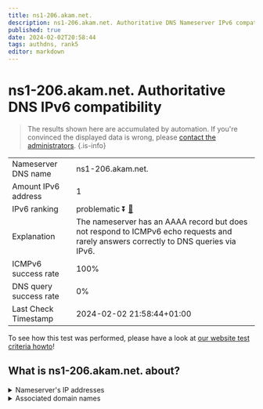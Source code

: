 ```yaml
---
title: ns1-206.akam.net.
description: ns1-206.akam.net. Authoritative DNS Nameserver IPv6 compatibility
published: true
date: 2024-02-02T20:58:44
tags: authdns, rank5
editor: markdown
---
```


# ns1-206.akam.net. Authoritative DNS IPv6 compatibility

> The results shown here are accumulated by automation. If you're convinced the displayed data is wrong, please [contact the administrators](/howto/chat). 
{.is-info}




|   |   |
| - | - |
| Nameserver DNS name | ns1-206.akam.net.
| Amount IPv6 address | 1
| IPv6 ranking | problematic :arrow_double_down: [🔗](/howto/ranking) |
| Explanation | The nameserver has an AAAA record but does not respond to ICMPv6 echo requests and rarely answers correctly to DNS queries via IPv6. |
| ICMPv6 success rate | 100%|
| DNS query success rate | 0% |
| Last Check Timestamp | 2024-02-02 21:58:44+01:00 |

To see how this test was performed, please have a look at [our website test criteria howto](/howto/testcriteria/authdns)!


## What is ns1-206.akam.net. about?




<details>
<summary>Nameserver's IP addresses</summary>

2600:1401:2::ce

</details>



<details>
<summary>Associated domain names</summary>

www.ibm.com

</details>

